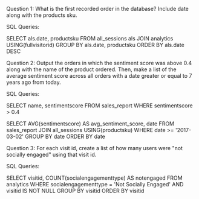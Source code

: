 Question 1: What is the first recorded order in the database? Include date along with the products sku.

SQL Queries:

SELECT als.date, productsku
FROM all_sessions als
JOIN analytics
USING(fullvisitorid)
GROUP BY als.date, productsku
ORDER BY als.date DESC

<!-- Answer: The oldest recorded order in the database is on August first, 2017. The product sku is different from the other ones, bieng an integer value. This is something that can be investigated further, perhaps this was a test order.  -->



Question 2: Output the orders in which the sentiment score was above 0.4 along with the name of the product ordered. Then, make a list of the average sentiment score across all orders with a date greater or equal to 7 years ago from today.

SQL Queries:


SELECT name, sentimentscore
FROM sales_report
WHERE sentimentscore > 0.4

<!-- Average: -->

SELECT AVG(sentimentscore) AS avg_sentiment_score, date
FROM sales_report
JOIN all_sessions
USING(productsku)
WHERE date >= '2017-03-02'
GROUP BY date
ORDER BY date


<!-- Answer: Sarting from 7 years ago today, i could not identify a pattern in the sentiment score overtime.  -->



Question 3: For each visit id, create a list of how many users were "not socially engaged" using that visit id.

SQL Queries:

SELECT visitid, COUNT(socialengagementtype) AS notengaged
FROM analytics
WHERE socialengagementtype = 'Not Socially Engaged' AND visitid IS NOT NULL
GROUP BY visitid
ORDER BY visitid


<!-- Answer: The output of this query is extensive. This shows just how many visit id's there really are. For each id, there is a varying amount of users that were not socially engaged.-->



